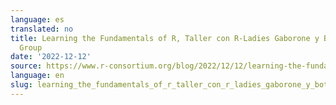 ```yaml
---
language: es
translated: no
title: Learning the Fundamentals of R, Taller con R-Ladies Gaborone y Botswana R User
  Group
date: '2022-12-12'
source: https://www.r-consortium.org/blog/2022/12/12/learning-the-fundamentals-of-r-workshop-with-r-ladies-gaborone-and-botswana-r-user-group
language: en
slug: learning_the_fundamentals_of_r_taller_con_r_ladies_gaborone_y_botswana_r_user_group
---
```




